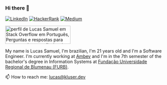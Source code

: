 ### Hi there 👋
[![LinkedIn](https://img.shields.io/badge/LinkedIn-lucasskluser-blue?logo=linkedin)](https://www.linkedin.com/in/lucasskluser)
[![HackerRank](https://img.shields.io/badge/HackerRank-lucasskluser-green?logo=hackerrank)](https://www.hackerrank.com/lucasskluser)
[![Medium](https://img.shields.io/badge/Medium-lucasskluser-yellow)](https://lucasskluser.medium.com)

<a href="https://pt.stackoverflow.com/users/165800/lucas-samuel"><img src="https://pt.stackoverflow.com/users/flair/165800.png" width="208" height="58" alt="perfil de Lucas Samuel em Stack Overflow em Portugu&#234;s, Perguntas e respostas para programadores profissionais e entusiastas" title="perfil de Lucas Samuel em Stack Overflow em Portugu&#234;s, Perguntas e respostas para programadores profissionais e entusiastas"></a>

My name is Lucas Samuel, I'm brazilian, I'm 21 years old and I'm a Software Engineer. I'm currently working at [Ambev](https://www.ambev.com.br) and I'm in the 7th semester of the bachelor's degree in Information Systems at [Fundação Universidade Regional de Blumenau (FURB)](https://www.furb.br).

📫 How to reach me: [lucas@kluser.dev](mailto:lucas@kluser.dev)

